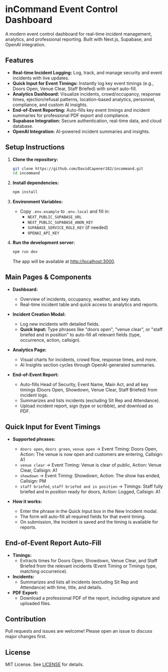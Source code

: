# inCommand Event Control Dashboard

A modern event control dashboard for real-time incident management, analytics, and professional reporting. Built with Next.js, Supabase, and OpenAI integration.

## Features

- **Real-time Incident Logging:** Log, track, and manage security and event incidents with live updates.
- **Quick Input for Event Timings:** Instantly log key event timings (e.g., Doors Open, Venue Clear, Staff Briefed) with smart auto-fill.
- **Analytics Dashboard:** Visualize incidents, crowd/occupancy, response times, ejection/refusal patterns, location-based analytics, personnel, compliance, and custom AI insights.
- **End-of-Event Reporting:** Auto-fills key event timings and incident summaries for professional PDF export and compliance.
- **Supabase Integration:** Secure authentication, real-time data, and cloud database.
- **OpenAI Integration:** AI-powered incident summaries and insights.

## Setup Instructions

1. **Clone the repository:**
   ```bash
   git clone https://github.com/DavidCapener182/incommand.git
   cd incommand
   ```

2. **Install dependencies:**
   ```bash
   npm install
   ```

3. **Environment Variables:**
   - Copy `.env.example` to `.env.local` and fill in:
     - `NEXT_PUBLIC_SUPABASE_URL`
     - `NEXT_PUBLIC_SUPABASE_ANON_KEY`
     - `SUPABASE_SERVICE_ROLE_KEY` (if needed)
     - `OPENAI_API_KEY`

4. **Run the development server:**
   ```bash
   npm run dev
   ```
   The app will be available at [http://localhost:3000](http://localhost:3000).

## Main Pages & Components

- **Dashboard:**
  - Overview of incidents, occupancy, weather, and key stats.
  - Real-time incident table and quick access to analytics and reports.

- **Incident Creation Modal:**
  - Log new incidents with detailed fields.
  - **Quick Input:** Type phrases like "doors open", "venue clear", or "staff briefed and in position" to auto-fill all relevant fields (type, occurrence, action, callsign).

- **Analytics Page:**
  - Visual charts for incidents, crowd flow, response times, and more.
  - AI Insights section cycles through OpenAI-generated summaries.

- **End-of-Event Report:**
  - Auto-fills Head of Security, Event Name, Main Act, and all key timings (Doors Open, Showdown, Venue Clear, Staff Briefed) from incident logs.
  - Summarizes and lists incidents (excluding Sit Rep and Attendance).
  - Upload incident report, sign (type or scribble), and download as PDF.

## Quick Input for Event Timings

- **Supported phrases:**
  - `doors open`, `doors green`, `venue open` → Event Timing: Doors Open, Action: The venue is now open and customers are entering, Callsign: A1
  - `venue clear` → Event Timing: Venue is clear of public, Action: Venue Clear, Callsign: A1
  - `showdown` → Event Timing: Showdown, Action: The show has ended, Callsign: PM
  - `staff briefed`, `staff briefed and in position` → Timings: Staff fully briefed and in position ready for doors, Action: Logged, Callsign: A1

- **How it works:**
  - Enter the phrase in the Quick Input box in the New Incident modal.
  - The form will auto-fill all required fields for that event timing.
  - On submission, the incident is saved and the timing is available for reports.

## End-of-Event Report Auto-Fill

- **Timings:**
  - Extracts times for Doors Open, Showdown, Venue Clear, and Staff Briefed from the relevant incidents (Event Timing or Timings type, matching occurrence).
- **Incidents:**
  - Summarizes and lists all incidents (excluding Sit Rep and Attendance) with time, title, and details.
- **PDF Export:**
  - Download a professional PDF of the report, including signature and uploaded files.

## Contribution

Pull requests and issues are welcome! Please open an issue to discuss major changes first.

## License

MIT License. See [LICENSE](LICENSE) for details. 